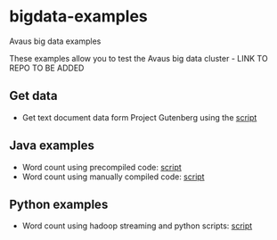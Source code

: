 bigdata-examples
================

Avaus big data examples

These examples allow you to test the Avaus big data cluster - LINK TO REPO TO BE ADDED

## Get data

* Get text document data form Project Gutenberg using the [script](gutenberg_data/get_gutenberg_data.sh)

## Java examples

* Word count using precompiled code: [script](java/java_hadoop_wordcount_precompiled.sh)
* Word count using manually compiled code: [script](java/java_hadoop_wordcount_manual.sh)

## Python examples

* Word count using hadoop streaming and python scripts: [script](python/python_hadoop-streaming_wordcount.sh)